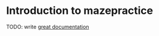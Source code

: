 # Introduction to mazepractice

TODO: write [great documentation](http://jacobian.org/writing/what-to-write/)
